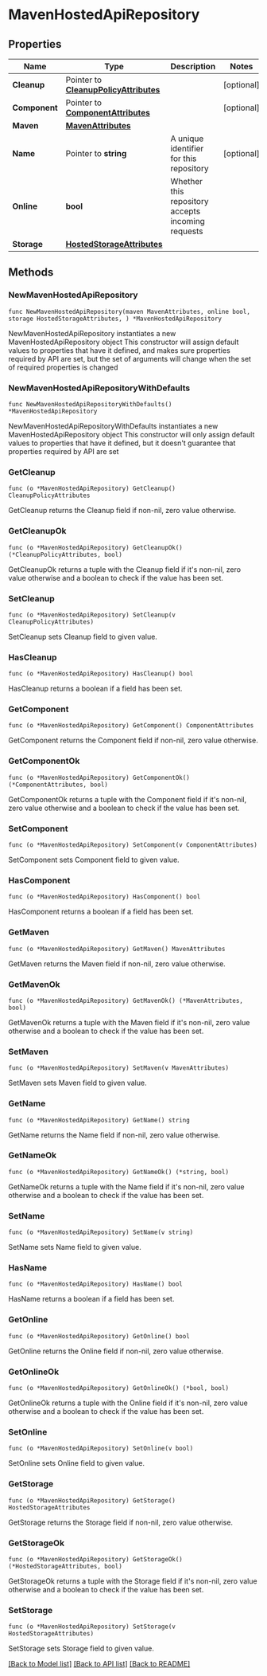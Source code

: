 # MavenHostedApiRepository

## Properties

Name | Type | Description | Notes
------------ | ------------- | ------------- | -------------
**Cleanup** | Pointer to [**CleanupPolicyAttributes**](CleanupPolicyAttributes.md) |  | [optional] 
**Component** | Pointer to [**ComponentAttributes**](ComponentAttributes.md) |  | [optional] 
**Maven** | [**MavenAttributes**](MavenAttributes.md) |  | 
**Name** | Pointer to **string** | A unique identifier for this repository | [optional] 
**Online** | **bool** | Whether this repository accepts incoming requests | 
**Storage** | [**HostedStorageAttributes**](HostedStorageAttributes.md) |  | 

## Methods

### NewMavenHostedApiRepository

`func NewMavenHostedApiRepository(maven MavenAttributes, online bool, storage HostedStorageAttributes, ) *MavenHostedApiRepository`

NewMavenHostedApiRepository instantiates a new MavenHostedApiRepository object
This constructor will assign default values to properties that have it defined,
and makes sure properties required by API are set, but the set of arguments
will change when the set of required properties is changed

### NewMavenHostedApiRepositoryWithDefaults

`func NewMavenHostedApiRepositoryWithDefaults() *MavenHostedApiRepository`

NewMavenHostedApiRepositoryWithDefaults instantiates a new MavenHostedApiRepository object
This constructor will only assign default values to properties that have it defined,
but it doesn't guarantee that properties required by API are set

### GetCleanup

`func (o *MavenHostedApiRepository) GetCleanup() CleanupPolicyAttributes`

GetCleanup returns the Cleanup field if non-nil, zero value otherwise.

### GetCleanupOk

`func (o *MavenHostedApiRepository) GetCleanupOk() (*CleanupPolicyAttributes, bool)`

GetCleanupOk returns a tuple with the Cleanup field if it's non-nil, zero value otherwise
and a boolean to check if the value has been set.

### SetCleanup

`func (o *MavenHostedApiRepository) SetCleanup(v CleanupPolicyAttributes)`

SetCleanup sets Cleanup field to given value.

### HasCleanup

`func (o *MavenHostedApiRepository) HasCleanup() bool`

HasCleanup returns a boolean if a field has been set.

### GetComponent

`func (o *MavenHostedApiRepository) GetComponent() ComponentAttributes`

GetComponent returns the Component field if non-nil, zero value otherwise.

### GetComponentOk

`func (o *MavenHostedApiRepository) GetComponentOk() (*ComponentAttributes, bool)`

GetComponentOk returns a tuple with the Component field if it's non-nil, zero value otherwise
and a boolean to check if the value has been set.

### SetComponent

`func (o *MavenHostedApiRepository) SetComponent(v ComponentAttributes)`

SetComponent sets Component field to given value.

### HasComponent

`func (o *MavenHostedApiRepository) HasComponent() bool`

HasComponent returns a boolean if a field has been set.

### GetMaven

`func (o *MavenHostedApiRepository) GetMaven() MavenAttributes`

GetMaven returns the Maven field if non-nil, zero value otherwise.

### GetMavenOk

`func (o *MavenHostedApiRepository) GetMavenOk() (*MavenAttributes, bool)`

GetMavenOk returns a tuple with the Maven field if it's non-nil, zero value otherwise
and a boolean to check if the value has been set.

### SetMaven

`func (o *MavenHostedApiRepository) SetMaven(v MavenAttributes)`

SetMaven sets Maven field to given value.


### GetName

`func (o *MavenHostedApiRepository) GetName() string`

GetName returns the Name field if non-nil, zero value otherwise.

### GetNameOk

`func (o *MavenHostedApiRepository) GetNameOk() (*string, bool)`

GetNameOk returns a tuple with the Name field if it's non-nil, zero value otherwise
and a boolean to check if the value has been set.

### SetName

`func (o *MavenHostedApiRepository) SetName(v string)`

SetName sets Name field to given value.

### HasName

`func (o *MavenHostedApiRepository) HasName() bool`

HasName returns a boolean if a field has been set.

### GetOnline

`func (o *MavenHostedApiRepository) GetOnline() bool`

GetOnline returns the Online field if non-nil, zero value otherwise.

### GetOnlineOk

`func (o *MavenHostedApiRepository) GetOnlineOk() (*bool, bool)`

GetOnlineOk returns a tuple with the Online field if it's non-nil, zero value otherwise
and a boolean to check if the value has been set.

### SetOnline

`func (o *MavenHostedApiRepository) SetOnline(v bool)`

SetOnline sets Online field to given value.


### GetStorage

`func (o *MavenHostedApiRepository) GetStorage() HostedStorageAttributes`

GetStorage returns the Storage field if non-nil, zero value otherwise.

### GetStorageOk

`func (o *MavenHostedApiRepository) GetStorageOk() (*HostedStorageAttributes, bool)`

GetStorageOk returns a tuple with the Storage field if it's non-nil, zero value otherwise
and a boolean to check if the value has been set.

### SetStorage

`func (o *MavenHostedApiRepository) SetStorage(v HostedStorageAttributes)`

SetStorage sets Storage field to given value.



[[Back to Model list]](../README.md#documentation-for-models) [[Back to API list]](../README.md#documentation-for-api-endpoints) [[Back to README]](../README.md)


